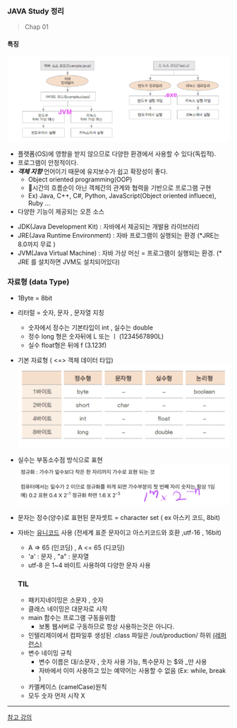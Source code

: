 ### JAVA Study 정리
> Chap 01

#### 특징
![자바 컴파일](../../img/java_컴파일과정.png)
- 플랫폼(OS)에 영향을 받지 않으므로 다양한 환경에서 사용할 수 있다(독립적).
- 프로그램이 안정적이다.
- ___객체 지향___ 언어이기 때문에 유지보수가 쉽고 확장성이 좋다.
  - Object oriented programming(OOP)
  - 시간의 흐름순이 아닌 객체간의 관계와 협력을 기반으로 프로그램 구현
  - Ex) Java, C++, C#, Python, JavaScript(Object oriented influece), Ruby ...
-  다양한 기능이 제공되는 오픈 소스
  * JDK(Java Development Kit) : 자바에서 제공되는 개발용 라이브러리
  * JRE(Java Runtime Environment) : 자바 프로그램이 실행되는 환경 (\*JRE는 8.0까지 무료 )
  * JVM(Java Virtual Machine) : 자바 가상 머신 = 프로그램이 실행되는 환경. (\* JRE 를 설치하면 JVM도 설치되어있다)

### 자료형 (data Type)
- 1Byte = 8bit
- 리터럴 = 숫자, 문자 , 문자열 지칭
  * 숫자에서 정수는 기본타입이 int , 실수는 double
  * 정수 long 형은 숫자뒤에 L 또는 ㅣ (1234567890L)
  * 실수 float형은  뒤에 f (3.123f)
- 기본 자료형 ( <=> 객체 데이터 타입)
![자바 기본 자료형](../../img/java_기본자료형.png)
- 실수는 부동소수점 방식으로 표현
![자바 부동소수점](../../img/java-부동소수점.png)
- 문자는 정수(양수)로 표현된 문자셋트 = character set ( ex 아스키 코드, 8bit) 
- 자바는 [유니코드](http://www.unicode.org/charts/PDF/UAC00.pdf) 사용 (전세계 표준 문자이고 아스키코드와 호환 ,utf-16 , 16bit)
  * A => 65 (인코딩) , A <= 65 (디코딩)
  * 'a' : 문자 , "a" : 문자열
  * utf-8 은 1~4 바이트 사용하여 다양한 문자 사용

  ### TIL
  - 패키지네이밍은 소문자 , 숫자
  - 클래스 네이밍은 대문자로 시작
  - main 함수는 프로그램 구동을위함 
    * 보통 웹서버로 구동하므로 항상 사용하는것은 아니다.
  - 인텔리제이에서 컴파일후 생성된 .class 파일은 /out/production/ 하위 [(레퍼런스)](https://www.jetbrains.com/help/idea/compiling-applications.html#compilation_output_folders)
  - 변수 네이밍 규칙 
    * 변수 이름은 대/소문자 , 숫자 사용 가능, 특수문자 는 $와 _만 사용
    * 자바에서 이미 사용하고 있는 예약어는 사용할 수 없음 (Ex: while, break )
  - 카멜케이스 (camelCase)원칙
  - 모두 숫자 먼저 시작 X
    



- - - 
[참고 강의](https://gitlab.com/easyspubjava/javacoursework)